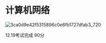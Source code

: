# 计算机网络

<img src="assets/3ca0d9e42f5315896c0e6fb1727dfab3_720.jpg" alt="3ca0d9e42f5315896c0e6fb1727dfab3_720" />



12.19考试完成 90分





